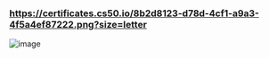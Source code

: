 ### https://certificates.cs50.io/8b2d8123-d78d-4cf1-a9a3-4f5a4ef87222.png?size=letter
![image](https://github.com/jwattspajaro/CS50-s/assets/18930760/2bad205c-8bf1-420a-83e5-92f28555a8e1)
